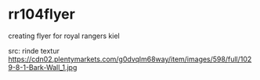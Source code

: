# rr104flyer
creating flyer for royal rangers kiel

src:
 rinde textur https://cdn02.plentymarkets.com/g0dvqlm68way/item/images/598/full/1029-8-1-Bark-Wall_1.jpg